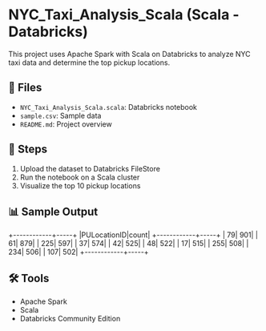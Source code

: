 # NYC_Taxi_Analysis_Scala (Scala - Databricks)

This project uses Apache Spark with Scala on Databricks to analyze NYC taxi data and determine the top pickup locations.

## 📂 Files
- `NYC_Taxi_Analysis_Scala.scala`: Databricks notebook
- `sample.csv`: Sample data
- `README.md`: Project overview

## 🔧 Steps
1. Upload the dataset to Databricks FileStore
2. Run the notebook on a Scala cluster
3. Visualize the top 10 pickup locations

## 📊 Sample Output
+------------+-----+
|PULocationID|count|
+------------+-----+
|          79|  901|
|          61|  879|
|         225|  597|
|          37|  574|
|          42|  525|
|          48|  522|
|          17|  515|
|         255|  508|
|         234|  506|
|         107|  502|
+------------+-----+

## 🛠 Tools
- Apache Spark
- Scala
- Databricks Community Edition

